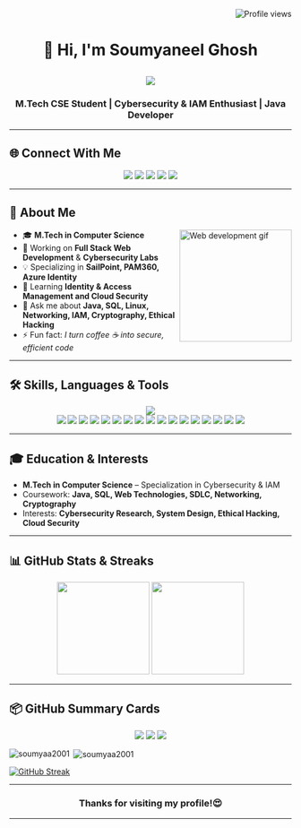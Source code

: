 <!-- Profile Views -->
<p align="right">
  <img src="https://komarev.com/ghpvc/?username=soumyaa2001&label=Profile%20views&color=4682B4&style=flat" alt="Profile views" />
</p>

<!-- Animated Intro -->
<h1 align="center">👋 Hi, I'm Soumyaneel Ghosh</h1>
<h2 align="center">
  <a href="https://git.io/typing-svg">
    <img src="https://readme-typing-svg.herokuapp.com?font=Fira+Code&weight=600&size=26&duration=2500&pause=800&color=00BFFF&center=true&vCenter=true&width=700&lines=Java+Developer+💻;Web+Developer+🌐;Cybersecurity+Specialist+🛡;IAM+Professional+🔐;Securely+coding+the+future+🚀">
  </a>
</h2>

<h3 align="center">M.Tech CSE Student | Cybersecurity & IAM Enthusiast | Java Developer</h3>

---

<!-- Contact Icons (Top) -->
## 🌐 Connect With Me
<p align="center">
  <a href="https://www.linkedin.com/in/soumyaneel-ghosh-5113501aa/"><img src="https://skillicons.dev/icons?i=linkedin" /></a>
  <a href="https://instagram.com/soumyaneelghosh"><img src="https://skillicons.dev/icons?i=instagram" /></a>
  <a href="https://twitter.com/GhoshSoumyaneel"><img src="https://skillicons.dev/icons?i=twitter" /></a>
  <a href="https://medium.com/@alluhaan28"><img src="https://skillicons.dev/icons?i=medium" /></a>
  <a href="https://youtube.com/@soumyaneelghosh4541"><img src="https://skillicons.dev/icons?i=youtube" /></a>
</p>

---

## 🚀 About Me

<!-- Web Development GIF -->
<img align="right" src="https://media.giphy.com/media/L8K62iTDkzGX6/giphy.gif" width="200" alt="Web development gif">

- 🎓 **M.Tech in Computer Science**  
- 🔭 Working on **Full Stack Web Development** & **Cybersecurity Labs**  
- 💡 Specializing in **SailPoint, PAM360, Azure Identity**  
- 🌱 Learning **Identity & Access Management and Cloud Security**  
- 💬 Ask me about **Java, SQL, Linux, Networking, IAM, Cryptography, Ethical Hacking**  
- ⚡ Fun fact: *I turn coffee ☕ into secure, efficient code*  

---

## 🛠 Skills, Languages & Tools
<p align="center">
  <img src="https://skillicons.dev/icons?i=java,python,c,js,html,css,bootstrap,mysql,firebase,linux,ubuntu,vscode,eclipse,git,github,androidstudio," /><br>
  
  <img src="https://img.shields.io/badge/SailPoint-4682B4?style=for-the-badge" />
  <img src="https://img.shields.io/badge/CyberArk-2F4F4F?style=for-the-badge" />
  <img src="https://img.shields.io/badge/PAM360-2ECC71?style=for-the-badge" />
  <img src="https://img.shields.io/badge/Azure%20Identity-00BFFF?style=for-the-badge" />
  <img src="https://img.shields.io/badge/Nmap-00457C?style=for-the-badge" />
  <img src="https://img.shields.io/badge/OpenVPN-2ECC71?style=for-the-badge" />
  <img src="https://img.shields.io/badge/Hydra-800000?style=for-the-badge" />
  <img src="https://img.shields.io/badge/Hashcat-EB5E28?style=for-the-badge" />
  <img src="https://img.shields.io/badge/John%20the%20Ripper-FFD700?style=for-the-badge" />
  <img src="https://img.shields.io/badge/Metasploit-0277BD?style=for-the-badge" />
  <img src="https://img.shields.io/badge/MITRE%20ATT%26CK-CC0000?style=for-the-badge" />
  <img src="https://img.shields.io/badge/UFW-Firewall-blue?style=for-the-badge" />
  <img src="https://img.shields.io/badge/iptables-Firewall-blue?style=for-the-badge" />
  <img src="https://img.shields.io/badge/IPv4-4682B4?style=for-the-badge" />
  <img src="https://img.shields.io/badge/IPv6-00BFFF?style=for-the-badge" />
  <img src="https://img.shields.io/badge/OSI%20Model-2F4F4F?style=for-the-badge" />
  <img src="https://img.shields.io/badge/TCP%2FIP-Model-2ECC71?style=for-the-badge" />
</p>

---

## 🎓 Education & Interests


- **M.Tech in Computer Science** – Specialization in Cybersecurity & IAM  
- Coursework: **Java, SQL, Web Technologies, SDLC, Networking, Cryptography**  
- Interests: **Cybersecurity Research, System Design, Ethical Hacking, Cloud Security**  

---

## 📊 GitHub Stats & Streaks


<p align="center">
  <img src="https://github-readme-stats.vercel.app/api?username=soumyaa2001&show_icons=true&theme=react" height="165" />
  <img src="https://github-readme-streak-stats.herokuapp.com?user=soumyaa2001&theme=react" height="165" />
</p>

---

## 📦 GitHub Summary Cards
<p align="center">
  <img src="https://github-profile-summary-cards.vercel.app/api/cards/profile-details?username=soumyaa2001&theme=github_dark" />
  <img src="https://github-profile-summary-cards.vercel.app/api/cards/repos-per-language?username=soumyaa2001&theme=github_dark" />
  <img src="https://github-profile-summary-cards.vercel.app/api/cards/most-commit-language?username=soumyaa2001&theme=github_dark" />
</p>
<p><img align="left" src="https://github-readme-stats.vercel.app/api/top-langs?username=soumyaa2001&show_icons=true&locale=en&layout=compact" alt="soumyaa2001" /></p>

<p>&nbsp;<img align="center" src="https://github-readme-stats.vercel.app/api?username=soumyaa2001&show_icons=true&locale=en" alt="soumyaa2001" /></p>

[![GitHub Streak](http://github-readme-streak-stats.herokuapp.com?user=soumyaa2001)](https://git.io/streak-stats)


---


<h3 align="center">Thanks for visiting my profile!😍</h3>

---

